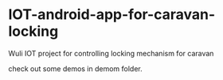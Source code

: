 # IOT-android-app-for-caravan-locking
Wuli IOT project for controlling locking mechanism for caravan

check out some demos in demom folder.
